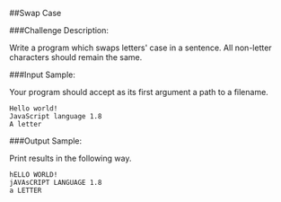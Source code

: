 ##Swap Case

###Challenge Description:

Write a program which swaps letters' case in a sentence. All non-letter characters should remain the same.

###Input Sample:

Your program should accept as its first argument a path to a filename.
```
Hello world!
JavaScript language 1.8
A letter
```

###Output Sample:

Print results in the following way.
```
hELLO WORLD!
jAVAsCRIPT LANGUAGE 1.8
a LETTER
```
